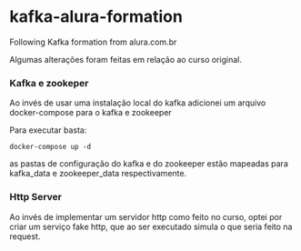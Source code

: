 # kafka-alura-formation
Following Kafka formation from alura.com.br

Algumas alterações foram feitas em relação ao curso original. 

### Kafka e zookeper
Ao invés de usar uma instalação local do kafka
adicionei um arquivo docker-compose para o kafka e zookeeper

Para executar basta:

    docker-compose up -d

as pastas de configuração do kafka e do zookeeper estão mapeadas para
kafka_data e zookeeper_data respectivamente.

### Http Server
Ao invés de implementar um servidor http como feito no curso, optei por criar
um serviço fake http, que ao ser executado simula o que seria feito na request.

